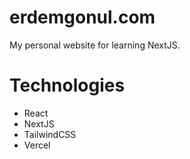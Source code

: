 # erdemgonul.com

My personal website for learning NextJS.

# Technologies

- React
- NextJS
- TailwindCSS
- Vercel

